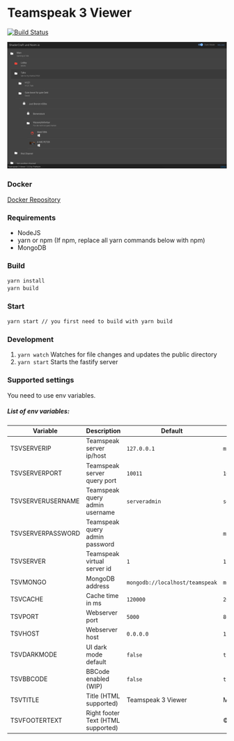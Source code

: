 # Teamspeak 3 Viewer

[![Build Status](https://travis-ci.org/TheNoim/ts3viewer.svg?branch=master)](https://travis-ci.org/TheNoim/ts3viewer)

![Picture](assets/ts3viewergithub.png)

### Docker
[Docker Repository](https://hub.docker.com/r/3003/tsviewer/)

### Requirements
- NodeJS
- yarn or npm (If npm, replace all yarn commands below with npm)
- MongoDB

### Build
```bash
yarn install
yarn build
```

### Start
```bash
yarn start // you first need to build with yarn build
```

### Development
1. `yarn watch` Watches for file changes and updates the public directory
2. `yarn start` Starts the fastify server

### Supported settings
You need to use env variables.

##### List of env variables:
| Variable         | Description                        | Default                         | Example                          |
|------------------|------------------------------------|---------------------------------|----------------------------------|
|TSVSERVERIP       | Teamspeak server ip/host           | `127.0.0.1`                     | `myserver.com`                   |
|TSVSERVERPORT     | Teamspeak server query port        | `10011`                         | `10011`                          |
|TSVSERVERUSERNAME | Teamspeak query admin username     | `serveradmin`                   | `serveradmin`                    |
|TSVSERVERPASSWORD | Teamspeak query admin password     |                                 | `mypassword`                     |
|TSVSERVER         | Teamspeak virtual server id        | `1`                             | `1`                              |
|TSVMONGO          | MongoDB address                    | `mongodb://localhost/teamspeak` | `mongodb://172.17.0.6/teamspeak` |
|TSVCACHE          | Cache time in ms                   | `120000`                        | `2000`                           |
|TSVPORT           | Webserver port                     | `5000`                          | `8080`                           |
|TSVHOST           | Webserver host                     | `0.0.0.0`                       | `127.0.0.1`                      |
|TSVDARKMODE       | UI dark mode default               | `false`                         | `true`                           |
|TSVBBCODE         | BBCode enabled (WIP)               | `false `                        | `true`                           |
|TSVTITLE          | Title (HTML supported)             | Teamspeak 3 Viewer              | My Teamspeak                     |
|TSVFOOTERTEXT     | Right footer Text (HTML supported) |                                 | © 2017                           |
 